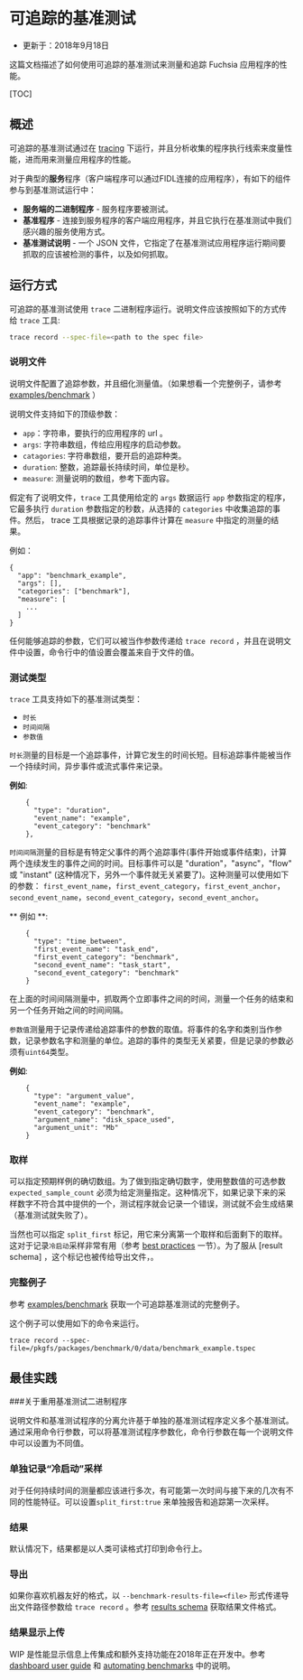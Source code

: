 <!--
# Trace-based benchmarking

* Updated: 2018 Sep 18

This document describes how to use trace-based benchmarking to measure and track
performance of Fuchsia apps.
-->

# 可追踪的基准测试

* 更新于：2018年9月18日

这篇文档描述了如何使用可追踪的基准测试来测量和追踪 Fuchsia 应用程序的性能。

[TOC]

<!--
## Overview

Trace-based benchmarks measure the performance of an application by running it
under [tracing] and analyzing the collected traces to
compute performance metrics.

For a typical **service** application (application to which clients connect over
FIDL), the following components participate in a benchmarking run:

 - **service binary** - the service being benchmarked.
 - **benchmark app** - a client app that connects to the service and
     exercises the usage patterns we are interested in benchmarking.
 - **benchmark spec** - a JSON file specifying which trace events captured
     during a run of the benchmark app should be measured, and how.

The same framework can be also used to benchmark single binaries (without the
client-server split).
-->

## 概述

可追踪的基准测试通过在 [tracing] 下运行，并且分析收集的程序执行线索来度量性能，进而用来测量应用程序的性能。

对于典型的**服务**程序（客户端程序可以通过FIDL连接的应用程序），有如下的组件参与到基准测试运行中：

- **服务端的二进制程序** - 服务程序要被测试。
- **基准程序** - 连接到服务程序的客户端应用程序，并且它执行在基准测试中我们感兴趣的服务使用方式。
- **基准测试说明** - 一个 JSON 文件，它指定了在基准测试应用程序运行期间要抓取的应该被检测的事件，以及如何抓取。

<!--
## Mechanics

Trace-based benchmarks are run using the `trace` binary. The spec file needs to be
passed to the tool as follows:

```sh
trace record --spec-file=<path to the spec file>
```
-->

## 运行方式

可追踪的基准测试使用 `trace` 二进制程序运行。说明文件应该按照如下的方式传给 `trace` 工具:

```sh
trace record --spec-file=<path to the spec file>
```

<!--
### Specification file

The specification file configures tracing parameters and specifies measurements.
(see [examples/benchmark] if you'd like to see a full example straight away)

The file supports the following top level-parameters:

 - `app`: string, url of the application to be run
 - `args`: array of strings, startup arguments to be passed to the application
 - `categories`: array of strings, tracing categories to be enabled
 - `duration`: integer, maximum duration of tracing in seconds
 - `measure`: array of measurement specifications, see below

Given the specification file, the `trace` tool runs the `app` with the given
`args` for at most `duration` seconds and gathers trace events from the selected
`categories`. Then, the tool computes the measurements specified in the
`measure` section on the recorded trace events.

Example:

```{json}
{
  "app": "benchmark_example",
  "args": [],
  "categories": ["benchmark"],
  "measure": [
    ...
  ]
}
```

For any tracing parameters that can be passed both as arguments to `trace record`
and set in the specification file, the command line value overrides the one from
the file.
-->

### 说明文件

说明文件配置了追踪参数，并且细化测量值。（如果想看一个完整例子，请参考 [examples/benchmark] ）

说明文件支持如下的顶级参数：

- `app`：字符串，要执行的应用程序的 url 。
- `args`: 字符串数组，传给应用程序的启动参数。
- `catagories`: 字符串数组，要开启的追踪种类。
- `duration`: 整数，追踪最长持续时间，单位是秒。
- `measure`: 测量说明的数组，参考下面内容。

假定有了说明文件，`trace` 工具使用给定的 `args` 数据运行 `app` 参数指定的程序，它最多执行 `duration` 参数指定的秒数，从选择的 `categories` 中收集追踪的事件。然后， trace 工具根据记录的追踪事件计算在 `measure` 中指定的测量的结果。

例如：

```{json}
{
  "app": "benchmark_example",
  "args": [],
  "categories": ["benchmark"],
  "measure": [
    ...
  ]
}
```

任何能够追踪的参数，它们可以被当作参数传递给 `trace record` ，并且在说明文件中设置，命令行中的值设置会覆盖来自于文件的值。

<!--
### Measurement types

The `trace` tool supports the following types of measurements:

 - `duration`
 - `time_between`
 - `argument_value`

A `duration` measurement targets a single trace event and computes the
duration of its occurrences. The target trace event can be recorded as a
duration, an async, or a flow event.

**Example**:

```{json}
    {
      "type": "duration",
      "event_name": "example",
      "event_category": "benchmark"
    },
```

-->

### 测试类型

`trace` 工具支持如下的基准测试类型：

 - `时长`
 - `时间间隔`
 - `参数值`

`时长`测量的目标是一个追踪事件，计算它发生的时间长短。目标追踪事件能被当作一个持续时间，异步事件或流式事件来记录。

**例如**:

```{json}
    {
      "type": "duration",
      "event_name": "example",
      "event_category": "benchmark"
    },
```

<!--

A `time_between` measurement targets two trace events with the specified
anchors (either the beginning or the end of the events) and computes the time
between the consecutive occurrences of the two. The target events can be
"duration", "async", "flow" or "instant" (in which case the anchor doesn't matter).
Takes arguments: `first_event_name`, `first_event_category`,
`first_event_anchor`, `second_event_name`, `second_event_category`,
`second_event_anchor`.

**Example**:

```{json}
    {
      "type": "time_between",
      "first_event_name": "task_end",
      "first_event_category": "benchmark",
      "second_event_name": "task_start",
      "second_event_category": "benchmark"
    }
```

In the example above the `time_between` measurement captures the time between
the two instant events and measures the time between the end of one task and
the beginning of another.

An `argument_value` measurement is used to record a value of an argument passed
to the trace event. Takes as arguments a name and category of the event, name of
the argument to be recorded and unit in which it is measured. The type of trace
event doesn't matter, but the recorded argument must have `uint64` type.

**Example**:

```{json}
    {
      "type": "argument_value",
      "event_name": "example",
      "event_category": "benchmark",
      "argument_name": "disk_space_used",
      "argument_unit": "Mb"
    }
```
-->

`时间间隔`测量的目标是有特定父事件的两个追踪事件(事件开始或事件结束)，计算两个连续发生的事件之间的时间。目标事件可以是 "duration"，"async"，"flow" 或 "instant" (这种情况下，另外一个事件就无关紧要了)。这种测量可以使用如下的参数： `first_event_name`，`first_event_category`，`first_event_anchor`，`second_event_name`，`second_event_category`，`second_event_anchor`。

** 例如 **:

```{json}
    {
      "type": "time_between",
      "first_event_name": "task_end",
      "first_event_category": "benchmark",
      "second_event_name": "task_start",
      "second_event_category": "benchmark"
    }
```

在上面的时间间隔测量中，抓取两个立即事件之间的时间，测量一个任务的结束和另一个任务开始之间的时间间隔。

`参数值`测量用于记录传递给追踪事件的参数的取值。将事件的名字和类别当作参数，记录参数名字和测量的单位。追踪的事件的类型无关紧要，但是记录的参数必须有`uint64`类型。

**例如**:

```{json}
    {
      "type": "argument_value",
      "event_name": "example",
      "event_category": "benchmark",
      "argument_name": "disk_space_used",
      "argument_unit": "Mb"
    }
```

<!--

### Samples

It is possible to specify an exact number of expected samples. In order to do
so, an optional parameter `"expected_sample_count"` with a positive value must be
specified for a given measurement. In that case, if the number of recorded
samples does not match the one provided, an error will be logged and the
measurement will produce no results (failing the benchmark).

You can also specify the `"split_first"` flag to separate the first sample from
the rest. This is useful for recording the "cold run" samples (see the
[best practices] section). This flag is passed to the exported file as well, in
compliance with the [results schema].

-->

### 取样

可以指定预期样例的确切数组。为了做到指定确切数字，使用整数值的可选参数 `expected_sample_count` 必须为给定测量指定。这种情况下，如果记录下来的采样数字不符合其中提供的一个，测试程序就会记录一个错误，测试就不会生成结果（基准测试就失败了）。

当然也可以指定 `split_first` 标记，用它来分离第一个取样和后面剩下的取样。这对于记录`冷启动`采样非常有用（参考 [best practices] 一节）。为了服从 [result schema] ，这个标记也被传给导出文件，。

<!--

### Full example

See [examples/benchmark] for a full example of a traced-based benchmark.


This example can be run with the following command:
```{shell}
trace record --spec-file=/pkgfs/packages/benchmark/0/data/benchmark_example.tspec
```

-->

### 完整例子

参考 [examples/benchmark] 获取一个可追踪基准测试的完整例子。

这个例子可以使用如下的命令来运行。

```{shell}
trace record --spec-file=/pkgfs/packages/benchmark/0/data/benchmark_example.tspec
```

<!--

## Best practices

### Consider reusing benchmark binaries

The separation between specification files and benchmark binaries allows to
define multiple benchmarks based on a single benchmark binary. Note that you can
parametrize the benchmark binary by taking command line arguments which can be
set to different values in each spec file.

### Record "cold run" samples separately

For any duration measurement that happens more than once, chances are that the
first time has different performance characteristics that the subsequent ones.
You can set `"split_first": true` to report and track the first sample
separately.

## Results

By default, the results are printed on the command line in a human-friendly
format.

### Export

If you prefer a machine-friendly format, pass the path to the output file to
`trace record` as `--benchmark-results-file=<file>`.  See the [results schema]
for the format of the resulting file.

### Dashboard upload

Dashboard upload integration and infra support is WIP as of March, 2018.  See
the [dashboard user guide] and the instructions for [automating benchmarks].

-->

## 最佳实践

###关于重用基准测试二进制程序

说明文件和基准测试程序的分离允许基于单独的基准测试程序定义多个基准测试。通过采用命令行参数，可以将基准测试程序参数化，命令行参数在每一个说明文件中可以设置为不同值。

### 单独记录“冷启动”采样

对于任何持续时间的测量都应该进行多次，有可能第一次时间与接下来的几次有不同的性能特征。可以设置`split_first:true` 来单独报告和追踪第一次采样。

### 结果

默认情况下，结果都是以人类可读格式打印到命令行上。

### 导出

如果你喜欢机器友好的格式，以 `--benchmark-results-file=<file>` 形式传递导出文件路径参数给 `trace record` 。参考 [results schema] 获取结果文件格式。

### 结果显示上传

WIP 是性能显示信息上传集成和额外支持功能在2018年正在开发中。参考 [dashboard user guide] 和 [automating benchmarks] 中的说明。

[automating benchmarks]: running_on_ci.md
[dashboard user guide]: catapult_user_guide.md
[examples/benchmark]: https://fuchsia.googlesource.com/garnet/+/master/examples/benchmark/
[results schema]: results_schema.md
[best practices]: #best-practices
[tracing]: https://fuchsia.googlesource.com/garnet/+/master/docs/tracing_usage_guide.md

